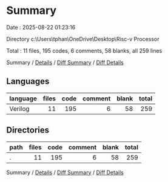 # Summary

Date : 2025-08-22 01:23:16

Directory c:\\Users\\tphan\\OneDrive\\Desktop\\Risc-v Processor

Total : 11 files,  195 codes, 6 comments, 58 blanks, all 259 lines

Summary / [Details](details.md) / [Diff Summary](diff.md) / [Diff Details](diff-details.md)

## Languages
| language | files | code | comment | blank | total |
| :--- | ---: | ---: | ---: | ---: | ---: |
| Verilog | 11 | 195 | 6 | 58 | 259 |

## Directories
| path | files | code | comment | blank | total |
| :--- | ---: | ---: | ---: | ---: | ---: |
| . | 11 | 195 | 6 | 58 | 259 |

Summary / [Details](details.md) / [Diff Summary](diff.md) / [Diff Details](diff-details.md)